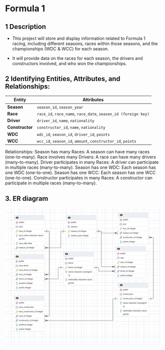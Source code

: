 # Formula 1
## 1 Description
* This project will store and display information related to Formula 1 racing, including different seasons, races within those seasons, and the championships (WDC & WCC) for each season.

* It will provide data on the races for each season, the drivers and constructors involved, and who won the championships.

## 2 Identifying Entities, Attributes, and Relationships:


| Entity          | Attributes                                                                                                                              |
| --------------- | --------------------------------------------------------------------------------------------------------------------------------------- |
| **Season**        | `season_id`, `season_year`    |
| **Race**        | `race_id`, `race_name`, `race_date`, `season_id (foreign key)`                    |
| **Driver**     | `driver_id`, `name`, `nationality`                       |
| **Constructor** | `constructor_id`, `name`, `nationality`    |
| **WDC**        | `wdc_id`, `season_id`, `driver_id`, `points`                        |
| **WCC**        | `wcc_id`, `season_id`, `amount`, `constructor_id`, `points`                            |



Relationships:
Season has many Races: A season can have many races (one-to-many).
Race involves many Drivers: A race can have many drivers (many-to-many).
Driver participates in many Races: A driver can participate in multiple races (many-to-many).
Season has one WDC: Each season has one WDC (one-to-one).
Season has one WCC: Each season has one WCC (one-to-one).
Constructor participates in many Races: A constructor can participate in multiple races (many-to-many).

## 3. ER diagram

![Struct Diagram](media/image.png)